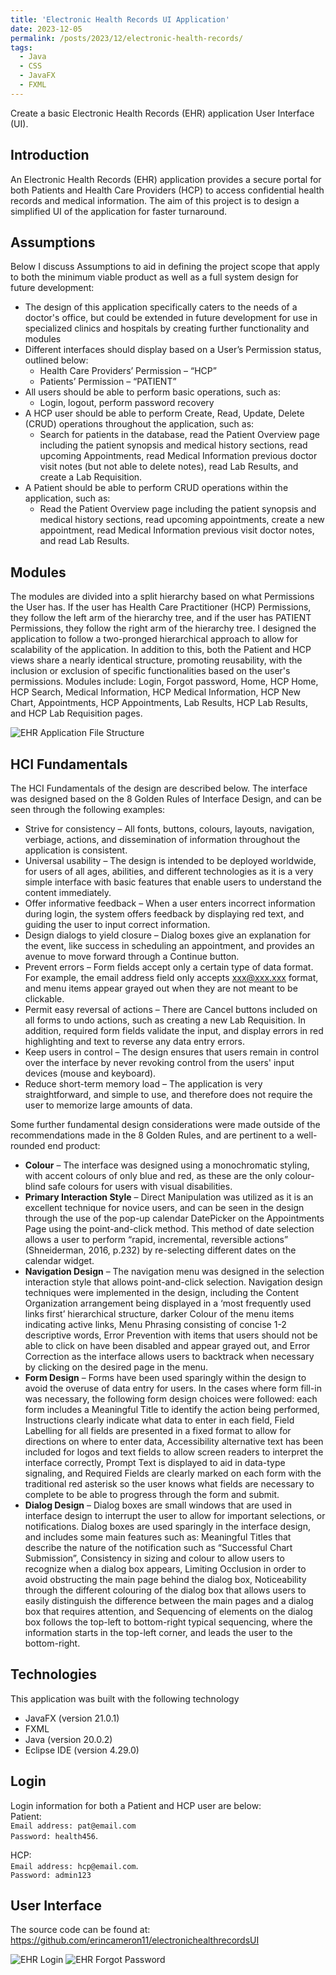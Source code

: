 ```yaml
---
title: 'Electronic Health Records UI Application'
date: 2023-12-05
permalink: /posts/2023/12/electronic-health-records/
tags:
  - Java
  - CSS
  - JavaFX
  - FXML
---
```


Create a basic Electronic Health Records (EHR) application User Interface (UI).

## Introduction
An Electronic Health Records (EHR) application provides a secure portal for both Patients and Health Care Providers (HCP) to access confidential health records and medical information. The aim of this project is to design a simplified UI of the application for faster turnaround.    


## Assumptions
Below I discuss Assumptions to aid in defining the project scope that apply to both the minimum viable product as well as a full system design for future development:
* The design of this application specifically caters to the needs of a doctor's office, but could be extended in future development for use in specialized clinics and hospitals by creating further functionality and modules
* Different interfaces should display based on a User’s Permission status, outlined below:
  * Health Care Providers’ Permission – “HCP”
  * Patients’ Permission – “PATIENT”
* All users should be able to perform basic operations, such as:
  * Login, logout, perform password recovery
* A HCP user should be able to perform Create, Read, Update, Delete (CRUD) operations throughout the application, such as:
  * Search for patients in the database, read the Patient Overview page including the patient synopsis and medical history sections, read upcoming Appointments, read Medical Information previous doctor visit notes (but not able to delete notes), read Lab Results, and create a Lab Requisition.
* A Patient should be able to perform CRUD operations within the application, such as:
  * Read the Patient Overview page including the patient synopsis and medical history sections, read upcoming appointments, create a new appointment, read Medical Information previous visit doctor notes, and read Lab Results.   


## Modules
The modules are divided into a split hierarchy based on what Permissions the User has. If the user has Health Care Practitioner (HCP) Permissions, they follow the left arm of the hierarchy tree, and if the user has PATIENT Permissions, they follow the right arm of the hierarchy tree. I designed the application to follow a two-pronged hierarchical approach to allow for scalability of the application. In addition to this, both the Patient and HCP views share a nearly identical structure, promoting reusability, with the inclusion or exclusion of specific functionalities based on the user's permissions. Modules include: Login, Forgot password, Home, HCP Home, HCP Search, Medical Information, HCP Medical Information, HCP New Chart, Appointments, HCP Appointments, Lab Results, HCP Lab Results, and HCP Lab Requisition pages.   

![EHR Application File Structure](https://raw.githubusercontent.com/erincameron11/erincameron11.github.io/master/images/ehr-fig1.png)

## HCI Fundamentals
The HCI Fundamentals of the design are described below. The interface was designed based on the 8 Golden Rules of Interface Design, and can be seen through the following examples:
* Strive for consistency – All fonts, buttons, colours, layouts, navigation, verbiage, actions, and dissemination of information throughout the application is consistent.
* Universal usability – The design is intended to be deployed worldwide, for users of all ages, abilities, and different technologies as it is a very simple interface with basic features that enable users to understand the content immediately.
* Offer informative feedback – When a user enters incorrect information during login, the system offers feedback by displaying red text, and guiding the user to input correct information.
* Design dialogs to yield closure – Dialog boxes give an explanation for the event, like success in scheduling an appointment, and provides an avenue to move forward through a Continue button.
* Prevent errors – Form fields accept only a certain type of data format. For example, the email address field only accepts xxx@xxx.xxx format, and menu items appear grayed out when they are not meant to be clickable.
* Permit easy reversal of actions – There are Cancel buttons included on all forms to undo actions, such as creating a new Lab Requisition. In addition, required form fields validate the input, and display errors in red highlighting and text to reverse any data entry errors.
* Keep users in control – The design ensures that users remain in control over the interface by never revoking control from the users' input devices (mouse and keyboard).
* Reduce short-term memory load – The application is very straightforward, and simple to use, and therefore does not require the user to memorize large amounts of data.

Some further fundamental design considerations were made outside of the recommendations made in the 8 Golden Rules, and are pertinent to a well-rounded end product:
* **Colour** – The interface was designed using a monochromatic styling, with accent colours of only blue and red, as these are the only colour-blind safe colours for users with visual disabilities.
* **Primary Interaction Style** – Direct Manipulation was utilized as it is an excellent technique for novice users, and can be seen in the design through the use of the pop-up calendar DatePicker on the Appointments Page using the point-and-click method. This method of date selection allows a user to perform “rapid, incremental, reversible actions” (Shneiderman, 2016, p.232) by re-selecting different dates on the calendar widget. 
* **Navigation Design** – The navigation menu was designed in the selection interaction style that allows point-and-click selection. Navigation design techniques were implemented in the design, including the Content Organization arrangement being displayed in a ‘most frequently used links first’ hierarchical structure, darker Colour of the menu items indicating active links, Menu Phrasing consisting of concise 1-2 descriptive words, Error Prevention with items that users should not be able to click on have been disabled and appear grayed out, and Error Correction as the interface allows users to backtrack when necessary by clicking on the desired page in the menu.
* **Form Design** – Forms have been used sparingly within the design to avoid the overuse of data entry for users. In the cases where form fill-in was necessary, the following form design choices were followed: each form includes a Meaningful Title to identify the action being performed, Instructions clearly indicate what data to enter in each field, Field Labelling for all fields are presented in a fixed format to allow for directions on where to enter data, Accessibility alternative text has been included for logos and text fields to allow screen readers to interpret the interface correctly, Prompt Text is displayed to aid in data-type signaling, and Required Fields are clearly marked on each form with the traditional red asterisk so the user knows what fields are necessary to complete to be able to progress through the form and submit.
* **Dialog Design** – Dialog boxes are small windows that are used in interface design to interrupt the user to allow for important selections, or notifications. Dialog boxes are used sparingly in the interface design, and includes some main features such as: Meaningful Titles that describe the nature of the notification such as “Successful Chart Submission”, Consistency in sizing and colour to allow users to recognize when a dialog box appears, Limiting Occlusion in order to avoid obstructing the main page behind the dialog box, Noticeability through the different colouring of the dialog box that allows users to easily distinguish the difference between the main pages and a dialog box that requires attention, and Sequencing of elements on the dialog box follows the top-left to bottom-right typical sequencing, where the information starts in the top-left corner, and leads the user to the bottom-right.   


## Technologies
This application was built with the following technology
* JavaFX (version 21.0.1)
* FXML
* Java (version 20.0.2)
* Eclipse IDE (version 4.29.0)  
  

## Login
Login information for both a Patient and HCP user are below:     
Patient:   
`Email address: pat@email.com`   
`Password: health456`.  

HCP:   
`Email address: hcp@email.com`.  
`Password: admin123`   

## User Interface
The source code can be found at: <a href="https://github.com/erincameron11/electronichealthrecordsUI">https://github.com/erincameron11/electronichealthrecordsUI</a>

![EHR Login](https://raw.githubusercontent.com/erincameron11/erincameron11.github.io/master/images/ehr-fig2-3.png)
![EHR Forgot Password](https://raw.githubusercontent.com/erincameron11/erincameron11.github.io/master/images/ehr-fig4-5.png)